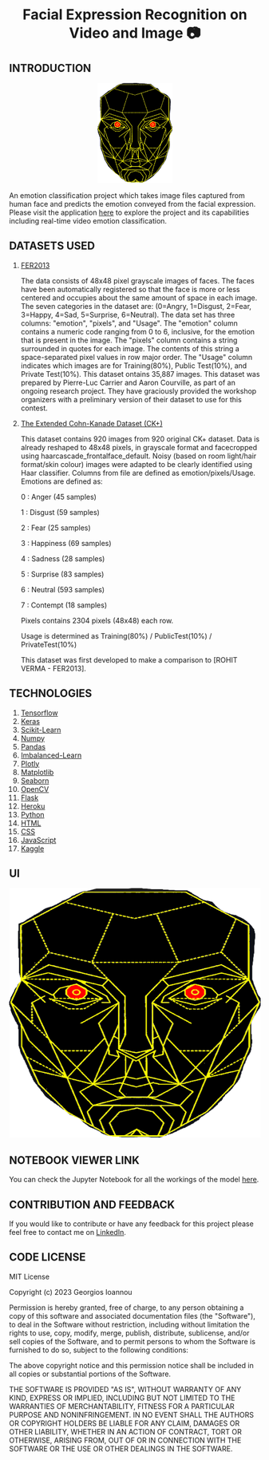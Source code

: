 <div>
    <h1  align="center" >Facial Expression Recognition on Video and Image 📷</h1>
</div>

## INTRODUCTION

<p align="center">
   <a
      href="https://fervi.herokuapp.com/" target="_blank">
      <img src="static/images/landmarks.png"
      alt="Waveform illustration" width="150" height="200"/>
   </a>
</p>

An emotion classification project which takes image files captured from human face and predicts the emotion conveyed from the facial expression. Please visit the application [here](https://fervi.herokuapp.com/) to explore the project and its capabilities including real-time video emotion classification.

## DATASETS USED

1. [FER2013](https://www.kaggle.com/datasets/deadskull7/fer2013)
   <br />
   <p>The data consists of 48x48 pixel grayscale images of faces. The faces have been automatically registered so that the face is more or less centered and occupies about the same amount of space in each image. The seven categories in the dataset are: (0=Angry, 1=Disgust, 2=Fear, 3=Happy, 4=Sad, 5=Surprise, 6=Neutral). The data set has three columns: "emotion", "pixels", and "Usage". The "emotion" column contains a numeric code ranging from 0 to 6, inclusive, for the emotion that is present in the image. The "pixels" column contains a string surrounded in quotes for each image. The contents of this string a space-separated pixel values in row major order. The "Usage" column indicates which images are for Training(80%), Public Test(10%), and Private Test(10%). This dataset ontains 35,887 images. This dataset was prepared by Pierre-Luc Carrier and Aaron Courville, as part of an ongoing research project. They have graciously provided the workshop organizers with a preliminary version of their dataset to use for this contest.</p>

2. [The Extended Cohn-Kanade Dataset (CK+)](https://www.kaggle.com/datasets/davilsena/ckdataset)
   <br>
   <p>This dataset contains 920 images from 920 original CK+ dataset. Data is already reshaped to 48x48 pixels, in grayscale format and facecropped using haarcascade_frontalface_default. Noisy (based on room light/hair format/skin colour) images were adapted to be clearly identified using Haar classifier. Columns from file are defined as emotion/pixels/Usage. Emotions are defined as:
   
   0 : Anger     (45 samples)

   1 : Disgust   (59 samples)

   2 : Fear      (25 samples)

   3 : Happiness (69 samples)

   4 : Sadness   (28 samples)

   5 : Surprise  (83 samples)

   6 : Neutral   (593 samples)

   7 : Contempt  (18 samples)
   
   Pixels contains 2304 pixels (48x48) each row.
   
   Usage is determined as Training(80%) / PublicTest(10%) / PrivateTest(10%)
   
   This dataset was first developed to make a comparison to [ROHIT VERMA - FER2013].</p>

## TECHNOLOGIES

1. [Tensorflow](https://www.tensorflow.org/)
2. [Keras](https://keras.io/)
3. [Scikit-Learn](https://scikit-learn.org/stable/)
4. [Numpy](https://numpy.org/)
5. [Pandas](https://pandas.pydata.org/)
6. [Imbalanced-Learn](https://imbalanced-learn.org/stable/index.html)
7. [Plotly](https://plotly.com/)
8. [Matplotlib](https://matplotlib.org/)
9. [Seaborn](https://seaborn.pydata.org/)
10. [OpenCV](https://opencv.org/)
10. [Flask](https://flask.palletsprojects.com/en/2.3.x/)
11. [Heroku](https://www.heroku.com/)
12. [Python](https://www.python.org/)
13. [HTML](https://developer.mozilla.org/en-US/docs/Web/HTML)
14. [CSS](https://developer.mozilla.org/en-US/docs/Web/CSS)
15. [JavaScript](https://developer.mozilla.org/en-US/docs/Web/JavaScript)
16. [Kaggle](https://www.kaggle.com/)

## UI

<p align="center">
   <img src="static/images/landmarks.png"
      alt="User Interface Design illustration" width="1600" height="500"/>
</p>

## NOTEBOOK VIEWER LINK

You can check the Jupyter Notebook for all the workings of the model [here](https://nbviewer.org/github/GeorgiosIoannouCoder/fervi/blob/main/fervi-notebook.ipynb).


## CONTRIBUTION AND FEEDBACK

If you would like to contribute or have any feedback for this project please feel free to contact me on [LinkedIn](https://www.linkedin.com/in/georgiosioannoucoder/).

## CODE LICENSE

MIT License

Copyright (c) 2023 Georgios Ioannou

Permission is hereby granted, free of charge, to any person obtaining a copy
of this software and associated documentation files (the "Software"), to deal
in the Software without restriction, including without limitation the rights
to use, copy, modify, merge, publish, distribute, sublicense, and/or sell
copies of the Software, and to permit persons to whom the Software is
furnished to do so, subject to the following conditions:

The above copyright notice and this permission notice shall be included in all
copies or substantial portions of the Software.

THE SOFTWARE IS PROVIDED "AS IS", WITHOUT WARRANTY OF ANY KIND, EXPRESS OR
IMPLIED, INCLUDING BUT NOT LIMITED TO THE WARRANTIES OF MERCHANTABILITY,
FITNESS FOR A PARTICULAR PURPOSE AND NONINFRINGEMENT. IN NO EVENT SHALL THE
AUTHORS OR COPYRIGHT HOLDERS BE LIABLE FOR ANY CLAIM, DAMAGES OR OTHER
LIABILITY, WHETHER IN AN ACTION OF CONTRACT, TORT OR OTHERWISE, ARISING FROM,
OUT OF OR IN CONNECTION WITH THE SOFTWARE OR THE USE OR OTHER DEALINGS IN THE
SOFTWARE.
